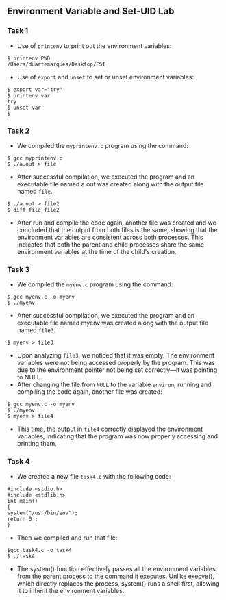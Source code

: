 ## Environment Variable and Set-UID Lab

###  Task 1

- Use of ```printenv``` to print out the environment variables:
 ```
$ printenv PWD
/Users/duartemarques/Desktop/FSI
 ```

- Use of ```export``` and ```unset``` to set or unset environment variables:
 ```
$ export var="try"
$ printenv var
try
$ unset var
$ 
```

###  Task 2

- We compiled the ```myprintenv.c``` program using the command:
```
$ gcc myprintenv.c
$ ./a.out > file
```
- After successful compilation, we executed the program and an executable file named a.out was created along with the output file named ```file```.
```
$ ./a.out > file2
$ diff file file2
```
- After run and compile the code again, another file was created and we concluded that the output from both files is the same, showing that the environment variables are consistent across both processes. This indicates that both the parent and child processes share the same environment variables at the time of the child's creation.

###  Task 3
- We compiled the ```myenv.c``` program using the command:
```
$ gcc myenv.c -o myenv
$ ./myenv
```
- After successful compilation, we executed the program and an executable file named myenv was created along with the output file named ```file3```.
```
$ myenv > file3
```
- Upon analyzing ```file3```, we noticed that it was empty. The environment variables were not being accessed properly by the program. This was due to the environment pointer not being set correctly—it was pointing to NULL.
- After changing the file from ```NULL``` to the variable ```environ```, running and compiling the code again, another file was created:
```
$ gcc myenv.c -o myenv
$ ./myenv
$ myenv > file4
```
- This time, the output in ```file4``` correctly displayed the environment variables, indicating that the program was now properly accessing and printing them.

### Task 4
- We created a new file ```task4.c``` with the following code:
```
#include <stdio.h>
#include <stdlib.h>
int main()
{
system("/usr/bin/env");
return 0 ;
}
```
- Then we compiled and run that file:
```
$gcc task4.c -o task4
$ ./task4
```
- The system() function effectively passes all the environment variables from the parent process to the command it executes. Unlike execve(), which directly replaces the process, system() runs a shell first, allowing it to inherit the environment variables.
